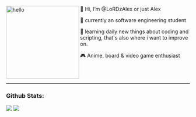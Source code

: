 <p> <img width="200" alt="hello" align="left" src="https://ineedanime.com/wp-content/uploads/2021/09/Tanjirou-demon-slayer.gif"> </img> </p>
<p> 👋 Hi, I’m @LoRDzAlex or just Alex </p>
<p> 👀 currently an software engineering student </p>
<p> 🌱 learning daily new things about coding and scripting, that's also where i want to improve on. </p>
<p> 🎮 Anime, board & video game enthusiast</p>
</br>
</br>
<hr>
<h3>Github Stats:</h3>
<img src="https://github-readme-stats-lordzalex.vercel.app/api/top-langs/?username=LoRDzAlex&show_icons=true&theme=radical"></img>
<img src="https://github-readme-stats-lordzalex.vercel.app/api?username=LoRDzAlex&show_icons=true&theme=radical"></img>




<!---
LoRDzAlex/LoRDzAlex is a ✨ special ✨ repository because its `README.md` (this file) appears on your GitHub profile.
You can click the Preview link to take a look at your changes.
--->

